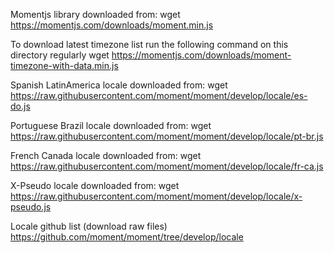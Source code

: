 Momentjs library downloaded from:
wget https://momentjs.com/downloads/moment.min.js

To download latest timezone list run the following command on this directory regularly
wget https://momentjs.com/downloads/moment-timezone-with-data.min.js

Spanish LatinAmerica locale downloaded from:
wget https://raw.githubusercontent.com/moment/moment/develop/locale/es-do.js

Portuguese Brazil locale downloaded from:
wget https://raw.githubusercontent.com/moment/moment/develop/locale/pt-br.js

French Canada locale downloaded from:
wget https://raw.githubusercontent.com/moment/moment/develop/locale/fr-ca.js

X-Pseudo locale downloaded from:
wget https://raw.githubusercontent.com/moment/moment/develop/locale/x-pseudo.js

Locale github list (download raw files)
https://github.com/moment/moment/tree/develop/locale
